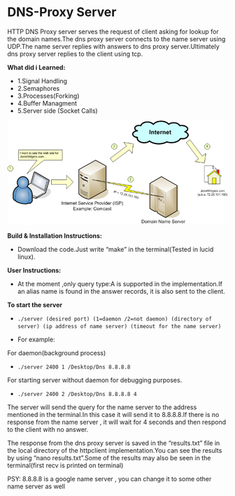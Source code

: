 # DNS-Proxy Server

HTTP DNS Proxy server serves the request of client asking for lookup for the domain names.The dns proxy server connects to the name server using UDP.The name server replies with answers to dns proxy server.Ultimately dns proxy server replies to the client using tcp.

 **What did i Learned:** 
* 1.Signal Handling
* 2.Semaphores
* 3.Processes(Forking)
* 4.Buffer Managment
* 5.Server side (Socket Calls)


![Diagram of models](https://github.com/gill-gemini/DNS-Proxy-Server/blob/master/dnslookups.png)



**Build & Installation Instructions:**

* Download the code.Just write “make” in the terminal(Tested in lucid linux).


**User Instructions:**

* At the moment ,only query type:A is supported in the implementation.If an alias name is found in the
answer records, it is also sent to the client.

**To start the server**
 
* `./server (desired port) (1=daemon /2=not daemon) (directory of server) (ip address of name server) (timeout for the name server)`


* For example:

For daemon(background process)
* `./server 2400 1 /Desktop/Dns 8.8.8.8`

For starting server without daemon for debugging purposes.
* `./server 2400 2 /Desktop/Dns 8.8.8.8 4`

The server will send the query for the name server to the address mentioned in the terminal.In this case
it will send it to 8.8.8.8.If there is no response from the name server , it will wait for 4 seconds and then
respond to the client with no answer.

The response from the dns proxy server is saved in the “results.txt” file in the local directory of the httpclient implementation.You can see the results by using “nano results.txt”.Some of the results may also be seen in the terminal(first recv is printed on terminal)

PSY: 8.8.8.8 is a google name server , you can change it to some other name server as well



